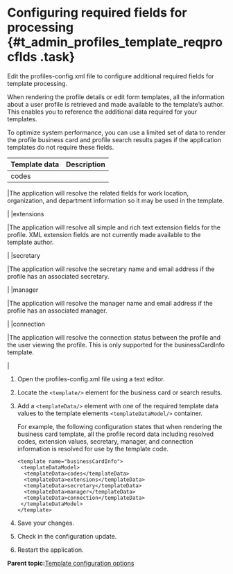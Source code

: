 # Configuring required fields for processing {#t_admin_profiles_template_reqprocflds .task}

Edit the profiles-config.xml file to configure additional required fields for template processing.

When rendering the profile details or edit form templates, all the information about a user profile is retrieved and made available to the template’s author. This enables you to reference the additional data required for your templates.

To optimize system performance, you can use a limited set of data to render the profile business card and profile search results pages if the application templates do not require these fields.

|Template data|Description|
|-------------|-----------|
|codes

|The application will resolve the related fields for work location, organization, and department information so it may be used in the template.

|
|extensions

|The application will resolve all simple and rich text extension fields for the profile. XML extension fields are not currently made available to the template author.

|
|secretary

|The application will resolve the secretary name and email address if the profile has an associated secretary.

|
|manager

|The application will resolve the manager name and email address if the profile has an associated manager.

|
|connection

|The application will resolve the connection status between the profile and the user viewing the profile. This is only supported for the businessCardInfo template.

|

1.  Open the profiles-config.xml file using a text editor.

2.  Locate the `<template/>` element for the business card or search results.

3.  Add a `<templateData/>` element with one of the required template data values to the template elements `<templateDataModel/>` container.

    For example, the following configuration states that when rendering the business card template, all the profile record data including resolved codes, extension values, secretary, manager, and connection information is resolved for use by the template code.

    ```
    <template name="businessCardInfo">
     <templateDataModel>
      <templateData>codes</templateData>
      <templateData>extensions</templateData>
      <templateData>secretary</templateData>
      <templateData>manager</templateData>
      <templateData>connection</templateData>
     </templateDataModel>
    </template>
    ```

4.  Save your changes.

5.  Check in the configuration update.

6.  Restart the application.


**Parent topic:**[Template configuration options](../customize/c_admin_template_config.md)

